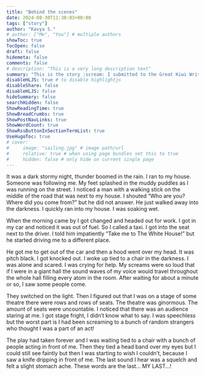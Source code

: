 ```yaml
---
title: "Behind the scenes"
date: 2024-08-30T11:30:03+00:00
tags: ["story"]
author: "Kavya S."
# author: ["Me", "You"] # multiple authors
showToc: true
TocOpen: false
draft: false
hidemeta: false
comments: false
# description: "This is a very long description text"
summary: "This is the story :scream: I submitted to the Great Kiwi Write Off 2024."
disableHLJS: true # to disable highlightjs
disableShare: false
disableHLJS: false
hideSummary: false
searchHidden: false
ShowReadingTime: true
ShowBreadCrumbs: true
ShowPostNavLinks: true
ShowWordCount: true
ShowRssButtonInSectionTermList: true
UseHugoToc: true
# cover:
#     image: "sailing.jpg" # image path/url
#     relative: true # when using page bundles set this to true
#     hidden: false # only hide on current single page
---
```


<!-- ![](sailing.jpg) -->

It was a dark stormy night, thunder boomed in the rain. I ran to my house. Someone was following me. My feet splashed in the muddy puddles as I was running on the street. I noticed a man with a walking stick on the middle of the road that was next to my house. I shouted “Who are you? Where did you come from?” but he did not answer. He just walked away into the darkness. I quickly ran into my house. I was soaking wet. 

When the morning came by I got changed and headed out for work. I got in my car and noticed it was out of fuel. So I called a taxi. I got into the seat next to the driver. I told him impatiently “Take me to The White House!” but he started driving me to a different place. 

He got me to get out of the car and then a hood went over my head. It was pitch black. I got knocked out. I woke up tied to a chair in the darkness. I was alone and scared. I was crying for help. My screams were so loud that if I were in a giant hall the sound waves of my voice would travel throughout the whole hall filling every atom in the room. After waiting for about a minute or so, I saw some people come. 

They switched on the light. Then I figured out that I was on a stage of some theatre there were rows and rows of seats. The theatre was ginormous. The amount of seats were uncountable. I noticed that there was an audience staring at me. I got stage fright, I didn’t know what to say. I was speechless but the worst part is I had been screaming to a bunch of random strangers who thought I was a part of an act! 

The play had taken forever and I was waiting tied to a chair with a bunch of people acting in front of me. Then they tied a head band over my eyes but I could still see faintly but then I was starting to wish I couldn’t, because I saw a knife dripping in front of me. The last sound I hear was a squelch and  felt a slight stomach ache. These words are the last… MY LAST…!
